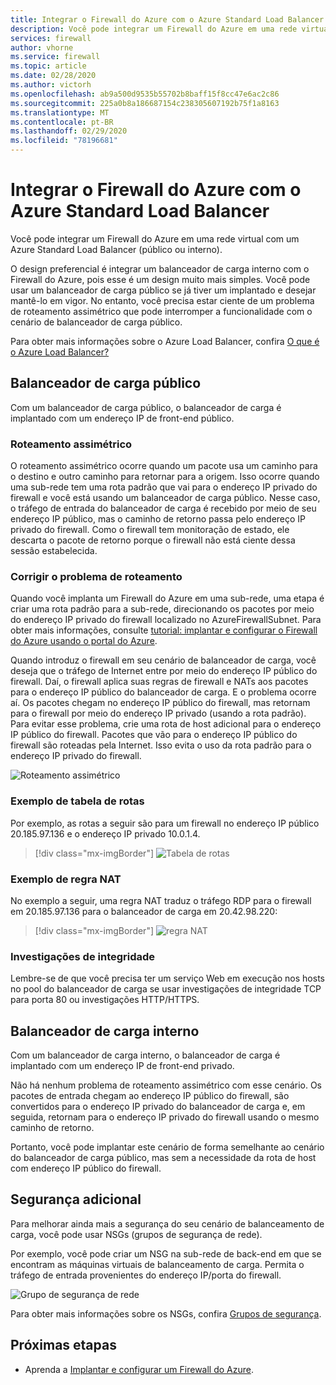```yaml
---
title: Integrar o Firewall do Azure com o Azure Standard Load Balancer
description: Você pode integrar um Firewall do Azure em uma rede virtual com um Azure Standard Load Balancer (público ou interno).
services: firewall
author: vhorne
ms.service: firewall
ms.topic: article
ms.date: 02/28/2020
ms.author: victorh
ms.openlocfilehash: ab9a500d9535b55702b8baff15f8cc47e6ac2c86
ms.sourcegitcommit: 225a0b8a186687154c238305607192b75f1a8163
ms.translationtype: MT
ms.contentlocale: pt-BR
ms.lasthandoff: 02/29/2020
ms.locfileid: "78196681"
---
```

# <a name="integrate-azure-firewall-with-azure-standard-load-balancer"></a>Integrar o Firewall do Azure com o Azure Standard Load Balancer

Você pode integrar um Firewall do Azure em uma rede virtual com um Azure Standard Load Balancer (público ou interno). 

O design preferencial é integrar um balanceador de carga interno com o Firewall do Azure, pois esse é um design muito mais simples. Você pode usar um balanceador de carga público se já tiver um implantado e desejar mantê-lo em vigor. No entanto, você precisa estar ciente de um problema de roteamento assimétrico que pode interromper a funcionalidade com o cenário de balanceador de carga público.

Para obter mais informações sobre o Azure Load Balancer, confira [O que é o Azure Load Balancer?](../load-balancer/load-balancer-overview.md)

## <a name="public-load-balancer"></a>Balanceador de carga público

Com um balanceador de carga público, o balanceador de carga é implantado com um endereço IP de front-end público.

### <a name="asymmetric-routing"></a>Roteamento assimétrico

O roteamento assimétrico ocorre quando um pacote usa um caminho para o destino e outro caminho para retornar para a origem. Isso ocorre quando uma sub-rede tem uma rota padrão que vai para o endereço IP privado do firewall e você está usando um balanceador de carga público. Nesse caso, o tráfego de entrada do balanceador de carga é recebido por meio de seu endereço IP público, mas o caminho de retorno passa pelo endereço IP privado do firewall. Como o firewall tem monitoração de estado, ele descarta o pacote de retorno porque o firewall não está ciente dessa sessão estabelecida.

### <a name="fix-the-routing-issue"></a>Corrigir o problema de roteamento

Quando você implanta um Firewall do Azure em uma sub-rede, uma etapa é criar uma rota padrão para a sub-rede, direcionando os pacotes por meio do endereço IP privado do firewall localizado no AzureFirewallSubnet. Para obter mais informações, consulte [tutorial: implantar e configurar o Firewall do Azure usando o portal do Azure](tutorial-firewall-deploy-portal.md#create-a-default-route).

Quando introduz o firewall em seu cenário de balanceador de carga, você deseja que o tráfego de Internet entre por meio do endereço IP público do firewall. Daí, o firewall aplica suas regras de firewall e NATs aos pacotes para o endereço IP público do balanceador de carga. E o problema ocorre aí. Os pacotes chegam no endereço IP público do firewall, mas retornam para o firewall por meio do endereço IP privado (usando a rota padrão).
Para evitar esse problema, crie uma rota de host adicional para o endereço IP público do firewall. Pacotes que vão para o endereço IP público do firewall são roteadas pela Internet. Isso evita o uso da rota padrão para o endereço IP privado do firewall.

![Roteamento assimétrico](media/integrate-lb/Firewall-LB-asymmetric.png)

### <a name="route-table-example"></a>Exemplo de tabela de rotas

Por exemplo, as rotas a seguir são para um firewall no endereço IP público 20.185.97.136 e o endereço IP privado 10.0.1.4.

> [!div class="mx-imgBorder"]
> ![Tabela de rotas](media/integrate-lb/route-table.png)

### <a name="nat-rule-example"></a>Exemplo de regra NAT

No exemplo a seguir, uma regra NAT traduz o tráfego RDP para o firewall em 20.185.97.136 para o balanceador de carga em 20.42.98.220:

> [!div class="mx-imgBorder"]
> ![regra NAT](media/integrate-lb/nat-rule-02.png)

### <a name="health-probes"></a>Investigações de integridade

Lembre-se de que você precisa ter um serviço Web em execução nos hosts no pool do balanceador de carga se usar investigações de integridade TCP para porta 80 ou investigações HTTP/HTTPS.

## <a name="internal-load-balancer"></a>Balanceador de carga interno

Com um balanceador de carga interno, o balanceador de carga é implantado com um endereço IP de front-end privado.

Não há nenhum problema de roteamento assimétrico com esse cenário. Os pacotes de entrada chegam ao endereço IP público do firewall, são convertidos para o endereço IP privado do balanceador de carga e, em seguida, retornam para o endereço IP privado do firewall usando o mesmo caminho de retorno.

Portanto, você pode implantar este cenário de forma semelhante ao cenário do balanceador de carga público, mas sem a necessidade da rota de host com endereço IP público do firewall.

## <a name="additional-security"></a>Segurança adicional

Para melhorar ainda mais a segurança do seu cenário de balanceamento de carga, você pode usar NSGs (grupos de segurança de rede).

Por exemplo, você pode criar um NSG na sub-rede de back-end em que se encontram as máquinas virtuais de balanceamento de carga. Permita o tráfego de entrada provenientes do endereço IP/porta do firewall.

![Grupo de segurança de rede](media/integrate-lb/nsg-01.png)

Para obter mais informações sobre os NSGs, confira [Grupos de segurança](../virtual-network/security-overview.md).

## <a name="next-steps"></a>Próximas etapas

- Aprenda a [Implantar e configurar um Firewall do Azure](tutorial-firewall-deploy-portal.md).